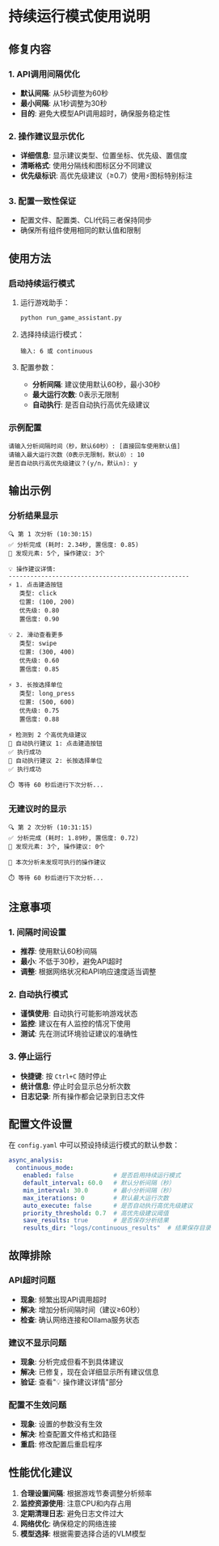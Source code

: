 # 持续运行模式使用说明

## 修复内容

### 1. API调用间隔优化
- **默认间隔**: 从5秒调整为60秒
- **最小间隔**: 从1秒调整为30秒
- **目的**: 避免大模型API调用超时，确保服务稳定性

### 2. 操作建议显示优化
- **详细信息**: 显示建议类型、位置坐标、优先级、置信度
- **清晰格式**: 使用分隔线和图标区分不同建议
- **优先级标识**: 高优先级建议（≥0.7）使用⚡图标特别标注

### 3. 配置一致性保证
- 配置文件、配置类、CLI代码三者保持同步
- 确保所有组件使用相同的默认值和限制

## 使用方法

### 启动持续运行模式

1. 运行游戏助手：
   ```bash
   python run_game_assistant.py
   ```

2. 选择持续运行模式：
   ```
   输入: 6 或 continuous
   ```

3. 配置参数：
   - **分析间隔**: 建议使用默认60秒，最小30秒
   - **最大运行次数**: 0表示无限制
   - **自动执行**: 是否自动执行高优先级建议

### 示例配置

```
请输入分析间隔时间（秒，默认60秒）: [直接回车使用默认值]
请输入最大运行次数（0表示无限制，默认0）: 10
是否自动执行高优先级建议？(y/n，默认n): y
```

## 输出示例

### 分析结果显示
```
🔍 第 1 次分析 (10:30:15)
✅ 分析完成 (耗时: 2.34秒, 置信度: 0.85)
🎯 发现元素: 5个, 操作建议: 3个

💡 操作建议详情:
--------------------------------------------------
⚡ 1. 点击建造按钮
   类型: click
   位置: (100, 200)
   优先级: 0.80
   置信度: 0.90

💡 2. 滑动查看更多
   类型: swipe
   位置: (300, 400)
   优先级: 0.60
   置信度: 0.85

⚡ 3. 长按选择单位
   类型: long_press
   位置: (500, 600)
   优先级: 0.75
   置信度: 0.88

⚡ 检测到 2 个高优先级建议
🚀 自动执行建议 1: 点击建造按钮
✅ 执行成功
🚀 自动执行建议 2: 长按选择单位
✅ 执行成功

⏱️ 等待 60 秒后进行下次分析...
```

### 无建议时的显示
```
🔍 第 2 次分析 (10:31:15)
✅ 分析完成 (耗时: 1.89秒, 置信度: 0.72)
🎯 发现元素: 3个, 操作建议: 0个

💭 本次分析未发现可执行的操作建议

⏱️ 等待 60 秒后进行下次分析...
```

## 注意事项

### 1. 间隔时间设置
- **推荐**: 使用默认60秒间隔
- **最小**: 不低于30秒，避免API超时
- **调整**: 根据网络状况和API响应速度适当调整

### 2. 自动执行模式
- **谨慎使用**: 自动执行可能影响游戏状态
- **监控**: 建议在有人监控的情况下使用
- **测试**: 先在测试环境验证建议的准确性

### 3. 停止运行
- **快捷键**: 按 `Ctrl+C` 随时停止
- **统计信息**: 停止时会显示总分析次数
- **日志记录**: 所有操作都会记录到日志文件

## 配置文件设置

在 `config.yaml` 中可以预设持续运行模式的默认参数：

```yaml
async_analysis:
  continuous_mode:
    enabled: false           # 是否启用持续运行模式
    default_interval: 60.0   # 默认分析间隔（秒）
    min_interval: 30.0       # 最小分析间隔（秒）
    max_iterations: 0        # 默认最大运行次数
    auto_execute: false      # 是否自动执行高优先级建议
    priority_threshold: 0.7  # 高优先级建议阈值
    save_results: true       # 是否保存分析结果
    results_dir: "logs/continuous_results"  # 结果保存目录
```

## 故障排除

### API超时问题
- **现象**: 频繁出现API调用超时
- **解决**: 增加分析间隔时间（建议≥60秒）
- **检查**: 确认网络连接和Ollama服务状态

### 建议不显示问题
- **现象**: 分析完成但看不到具体建议
- **解决**: 已修复，现在会详细显示所有建议信息
- **验证**: 查看"💡 操作建议详情"部分

### 配置不生效问题
- **现象**: 设置的参数没有生效
- **解决**: 检查配置文件格式和路径
- **重启**: 修改配置后重启程序

## 性能优化建议

1. **合理设置间隔**: 根据游戏节奏调整分析频率
2. **监控资源使用**: 注意CPU和内存占用
3. **定期清理日志**: 避免日志文件过大
4. **网络优化**: 确保稳定的网络连接
5. **模型选择**: 根据需要选择合适的VLM模型